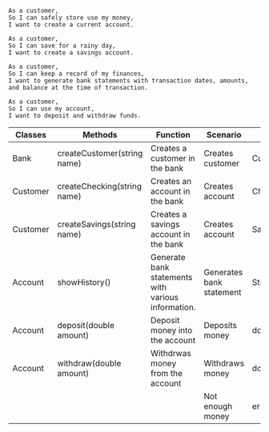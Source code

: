 ```
As a customer,
So I can safely store use my money,
I want to create a current account.
```

```
As a customer,
So I can save for a rainy day,
I want to create a savings account.
```

```
As a customer,
So I can keep a record of my finances,
I want to generate bank statements with transaction dates, amounts, and balance at the time of transaction.
```

```
As a customer,
So I can use my account,
I want to deposit and withdraw funds.
```

| Classes  | Methods                     | Function                                           | Scenario                 | Output                |
|----------|-----------------------------|----------------------------------------------------|--------------------------|-----------------------|
| Bank     | createCustomer(string name) | Creates a customer in the bank                     | Creates customer         | Customer              |
| Customer | createChecking(string name) | Creates an account in the bank                     | Creates account          | Checking Account      |
| Customer | createSavings(string name)  | Creates a savings account in the bank              | Creates account          | Savings Account       |
| Account  | showHistory()               | Generate bank statements with various information. | Generates bank statement | Strings/Stringbuilder |
| Account  | deposit(double amount)      | Deposit money into the account                     | Deposits money           | double                |
| Account  | withdraw(double amount)     | Withdrwas money from the account                   | Withdraws money          | double                |
|          |                             |                                                    | Not enough money         | error                 |
